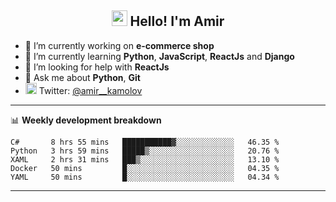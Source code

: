 <h2 align="center"><img src="https://media.giphy.com/media/hvRJCLFzcasrR4ia7z/giphy.gif" width="25px"> Hello! I'm Amir</h2>

- 🔭 I’m currently working on **e-commerce shop**
- 🌱 I’m currently learning **Python**, **JavaScript**, **ReactJs** and **Django**
- 🤔 I’m looking for help with **ReactJs**
- 💬 Ask me about **Python**, **Git**
- <img alt="Amir Kamolov | Twitter" width="18px" src="https://raw.githubusercontent.com/peterthehan/peterthehan/master/assets/twitter.svg" /> Twitter: [@amir__kamolov ](https://twitter.com/amir__kamolov)

---

📊 **Weekly development breakdown**
<!--START_SECTION:waka-->
```text
C#       8 hrs 55 mins   ███████████▓░░░░░░░░░░░░░   46.35 % 
Python   3 hrs 59 mins   █████▒░░░░░░░░░░░░░░░░░░░   20.76 % 
XAML     2 hrs 31 mins   ███▒░░░░░░░░░░░░░░░░░░░░░   13.10 % 
Docker   50 mins         █░░░░░░░░░░░░░░░░░░░░░░░░   04.35 % 
YAML     50 mins         █░░░░░░░░░░░░░░░░░░░░░░░░   04.34 % 
```
<!--END_SECTION:waka-->

---
